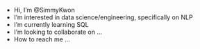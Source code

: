 - Hi, I’m @SimmyKwon
- I’m interested in data science/engineering, specifically on NLP
- I’m currently learning SQL
- I’m looking to collaborate on ...
- How to reach me ...

<!---
Dum-Dum is a ✨ special ✨ repository because its `README.md` (this file) appears on your GitHub profile.
--->
